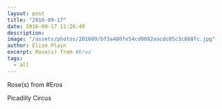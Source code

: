 ```yaml
---
layout: post
title: "2016-09-17"
date: 2016-09-17 11:26:49
description: 
image: "/assets/photos/201609/bf3a480fe54cd0082aacdc05c3c868fc.jpg"
author: Elise Plain
excerpt: Rose(s) from #Eros
tags: 
  - all
---
```


Rose(s) from #Eros
<p></p>
Picadilly Circus